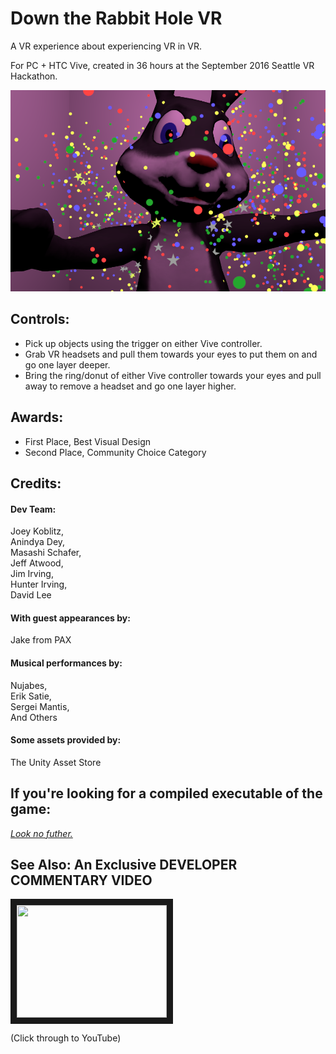 # Down the Rabbit Hole VR

A VR experience about experiencing VR in VR.

For PC + HTC Vive, created in 36 hours at the September 2016 Seattle VR Hackathon.

![Screenshot](bun.png "Image")

Controls:
----------------
* Pick up objects using the trigger on either Vive controller.  
* Grab VR headsets and pull them towards your eyes to put them on and go one layer deeper.  
* Bring the ring/donut of either Vive controller towards your eyes and pull away to remove a headset and go one layer higher.  

Awards:
----------------
* First Place, Best Visual Design
* Second Place, Community Choice Category

Credits:
----------------
#### Dev Team:  
  Joey Koblitz,  
  Anindya Dey,  
  Masashi Schafer,  
  Jeff Atwood,  
  Jim Irving,  
  Hunter Irving,  
  David Lee  
  
#### With guest appearances by:  
  Jake from PAX
  
#### Musical performances by:  
  Nujabes,  
  Erik Satie,  
  Sergei Mantis,  
  And Others  
  
#### Some assets provided by:  
  The Unity Asset Store

If you're looking for a compiled executable of the game:
----------------
  *[Look no futher.](https://drive.google.com/file/d/0B1fOxfGxRccTQXdMSWl3MmE2ckU/view?usp=sharing)*
 
See Also: An Exclusive DEVELOPER COMMENTARY VIDEO
----------------
<a href="http://www.youtube.com/watch?feature=player_embedded&v=y7ogFl4IaFA&feature=youtu.be&t=1596
" target="_blank"><img src="http://img.youtube.com/vi/y7ogFl4IaFA/0.jpg" width="240" height="180" border="10" /></a>

(Click through to YouTube)
